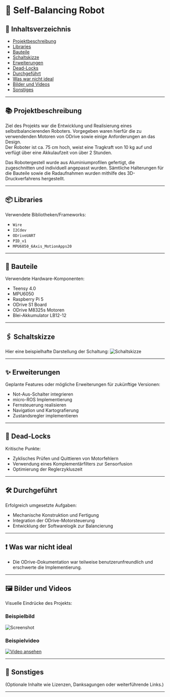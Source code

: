 # 🤖 Self-Balancing Robot

## 📑 Inhaltsverzeichnis
- [Projektbeschreibung](#-projektbeschreibung)
- [Libraries](#-libraries)
- [Bauteile](#-bauteile)
- [Schaltskizze](#-schaltskizze)
- [Erweiterungen](#-erweiterungen)
- [Dead-Locks](#-dead-locks)
- [Durchgeführt](#-durchgeführt)
- [Was war nicht ideal](#-was-war-nicht-ideal)
- [Bilder und Videos](#-bilder-und-videos)
- [Sonstiges](#-sonstiges)

---

## 📚 Projektbeschreibung
Ziel des Projekts war die Entwicklung und Realisierung eines selbstbalancierenden Roboters. Vorgegeben waren hierfür die zu verwendenden Motoren von ODrive sowie einige Anforderungen an das Design.  
Der Roboter ist ca. 75 cm hoch, weist eine Tragkraft von 10 kg auf und verfügt über eine Akkulaufzeit von über 2 Stunden.

Das Robotergestell wurde aus Aluminiumprofilen gefertigt, die zugeschnitten und individuell angepasst wurden. Sämtliche Halterungen für die Bauteile sowie die Radaufnahmen wurden mithilfe des 3D-Druckverfahrens hergestellt.

---

## 📦 Libraries
Verwendete Bibliotheken/Frameworks:
- `Wire`
- `I2Cdev`
- `ODriveUART`
- `PID_v1`
- `MPU6050_6Axis_MotionApps20`

---

## 🧩 Bauteile
Verwendete Hardware-Komponenten:
- Teensy 4.0
- MPU6050
- Raspberry Pi 5
- ODrive S1 Board
- ODrive M8325s Motoren
- Blei-Akkumulator LB12-12

---

## 🖇️ Schaltskizze
Hier eine beispielhafte Darstellung der Schaltung:
![Schaltskizze](pfad/zur/schaltskizze.png)

---

## ✨ Erweiterungen
Geplante Features oder mögliche Erweiterungen für zukünftige Versionen:
- Not-Aus-Schalter integrieren
- micro-ROS Implementierung
- Fernsteuerung realisieren
- Navigation und Kartografierung
- Zustandsregler implementieren

---

## 🧩 Dead-Locks
Kritische Punkte:
- Zyklisches Prüfen und Quittieren von Motorfehlern
- Verwendung eines Komplementärfilters zur Sensorfusion
- Optimierung der Reglerzykluszeit

---

## 🛠️ Durchgeführt
Erfolgreich umgesetzte Aufgaben:
- Mechanische Konstruktion und Fertigung
- Integration der ODrive-Motorsteuerung
- Entwicklung der Softwarelogik zur Balancierung

---

## ❗ Was war nicht ideal
- Die ODrive-Dokumentation war teilweise benutzerunfreundlich und erschwerte die Implementierung.

---

## 🖼️ Bilder und Videos
Visuelle Eindrücke des Projekts:

### Beispielbild
![Screenshot](pfad/zum/screenshot.png)

### Beispielvideo
[![Video ansehen](https://img.youtube.com/vi/VIDEO_ID/0.jpg)](https://www.youtube.com/watch?v=VIDEO_ID)

---

## 📎 Sonstiges
(Optionale Inhalte wie Lizenzen, Danksagungen oder weiterführende Links.)

---
